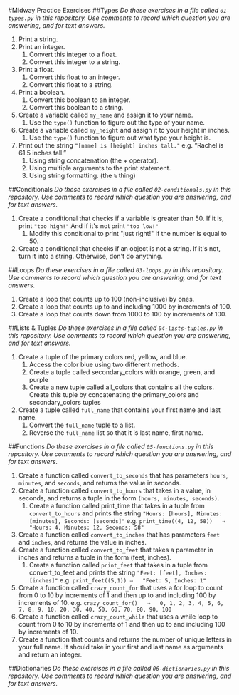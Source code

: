 #Midway Practice Exercises
##Types
*Do these exercises in a file called `01-types.py` in this repository.  Use comments to record which question you are answering, and for text answers.*

1. Print a string.
2. Print an integer.
	1. Convert this integer to a float.
	2. Convert this integer to a string.
3. Print a float.
	1. Convert this float to an integer.
	2. Convert this float to a string.
4. Print a boolean.
	1. Convert this boolean to an integer.
	2. Convert this boolean to a string.
5. Create a variable called `my_name` and assign it to your name. 
	1. Use the `type()` function to figure out the type of your name.
6. Create a variable called `my_height` and assign it to your height in inches.
	1. Use the `type()` function to figure out what type your height is.
7. Print out the string `"[name] is [height] inches tall."`
e.g. “Rachel is 61.5 inches tall.”
	1. Using string concatenation (the + operator).
	2. Using multiple arguments to the print statement.
	3. Using string formatting. (the `%` thing)


##Conditionals
*Do these exercises in a file called `02-conditionals.py` in this repository.  Use comments to record which question you are answering, and for text answers.*

1. Create a conditional that checks if a variable is greater than 50. If it is, print `"too high!"` And if it's not print `"too low!"`
	1. Modify this conditional to print "just right!" If the number is equal to 50. 
2. Create a conditional that checks if an object is not a string. If it's not, turn it into a string. Otherwise, don't do anything. 

##Loops
*Do these exercises in a file called `03-loops.py` in this repository.  Use comments to record which question you are answering, and for text answers.*

1. Create a loop that counts up to 100 (non-inclusive) by ones.
2. Create a loop that counts up to and including 1000 by increments of 100.
3. Create a loop that counts down from 1000 to 100 by increments of 100.

##Lists & Tuples
*Do these exercises in a file called `04-lists-tuples.py` in this repository.  Use comments to record which question you are answering, and for text answers.*

1. Create a tuple of the primary colors red, yellow, and blue.
	1. Access the color blue using two different methods.
	2. Create a tuple called secondary_colors with orange, green, and purple
	3. Create a new tuple called all_colors that contains all the colors. Create this tuple by concatenating the primary_colors and secondary_colors tuples
2. Create a tuple called `full_name` that contains your first name and last name. 
	1. Convert the `full_name` tuple to a list.
	2. Reverse the `full_name` list so that it is last name, first name.

##Functions
*Do these exercises in a file called `05-functions.py` in this repository.  Use comments to record which question you are answering, and for text answers.*

1. Create a function called `convert_to_seconds` that has parameters `hours`, `minutes`, and `seconds`, and returns the value in seconds.
2. Create a function called `convert_to_hours` that takes in a value, in seconds, and returns a tuple in the form `(hours, minutes, seconds)`.
	1. Create a function called print_time that takes in a tuple from `convert_to_hours` and prints the string `"Hours: [hours], Minutes: [minutes], Seconds: [seconds]"`
	e.g. `print_time((4, 12, 58))	⇒	"Hours: 4, Minutes: 12, Seconds: 58"`
3. Create a function called `convert_to_inches` that has parameters `feet` and `inches`, and returns the value in inches.
4. Create a function called `convert_to_feet` that takes a parameter in inches and returns a tuple in the form (feet, inches). 
	1. Create a function called `print_feet` that takes in a tuple from convert_to_feet and prints the string `"Feet: [feet], Inches: [inches]"`
	e.g. `print_feet((5,1))	⇒	"Feet: 5, Inches: 1"`	
5. Create a function called `crazy_count_for` that uses a for loop to count from 0 to 10 by increments of 1 and then up to and including 100 by increments of 10.
	e.g. `crazy_count_for()  
⇒	0, 1, 2, 3, 4, 5, 6, 7, 8, 9, 10, 20, 30, 40, 50, 60, 70, 80, 90, 100`
6. Create a function called `crazy_count_while` that uses a while loop to count from 0 to 10 by increments of 1 and then up to and including 100 by increments of 10.
7. Create a function that counts and returns the number of unique letters in your full name. It should take in your first and last name as arguments and return an integer.

##Dictionaries
*Do these exercises in a file called `06-dictionaries.py` in this repository.  Use comments to record which question you are answering, and for text answers.*

